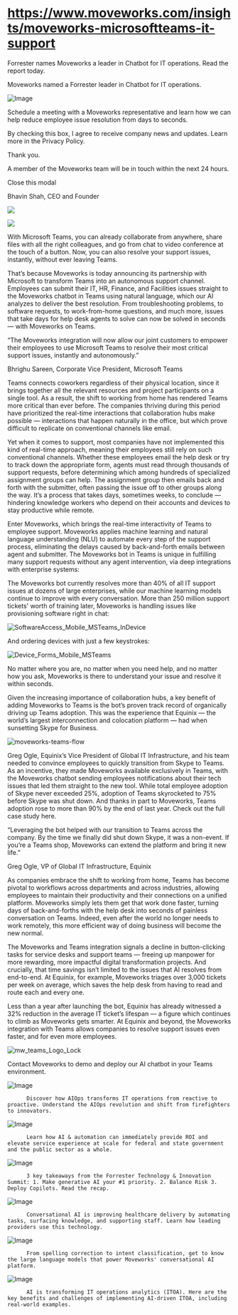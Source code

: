 # https://www.moveworks.com/insights/moveworks-microsoftteams-it-support

Forrester names Moveworks a leader in Chatbot for IT operations. Read the report today.

Moveworks named a Forrester leader in Chatbot for IT operations. 

![Image](https://www.moveworks.com/hubfs/img/site/qr-demo.png)

Schedule a meeting with a Moveworks representative and learn how we can help reduce employee issue resolution from days to seconds.

By checking this box, I agree to receive company news and updates. Learn more in the Privacy Policy.

Thank you.

A member of the Moveworks team will be in touch within the next 24 hours.



  Close this modal
  



Bhavin Shah, CEO and Founder


![](https://www.moveworks.com/hubfs/moveworks-and-microsoft-teams.jpg)

![](https://www.moveworks.com/hubfs/moveworks-and-microsoft-teams.jpg)

With Microsoft Teams, you can already collaborate from anywhere, share files with all the right colleagues, and go from chat to video conference at the touch of a button. Now, you can also resolve your support issues, instantly, without ever leaving Teams.

That’s because Moveworks is today announcing its partnership with Microsoft to transform Teams into an autonomous support channel. Employees can submit their IT, HR, Finance, and Facilities issues straight to the Moveworks chatbot in Teams using natural language, which our AI analyzes to deliver the best resolution. From troubleshooting problems, to software requests, to work-from-home questions, and much more, issues that take days for help desk agents to solve can now be solved in seconds — with Moveworks on Teams.

“The Moveworks integration will now allow our joint customers to empower their employees to use Microsoft Teams to resolve their most critical support issues, instantly and autonomously.”

Bhrighu Sareen, Corporate Vice President, Microsoft Teams

Teams connects coworkers regardless of their physical location, since it brings together all the relevant resources and project participants on a single tool. As a result, the shift to working from home has rendered Teams more critical than ever before. The companies thriving during this period have prioritized the real-time interactions that collaboration hubs make possible — interactions that happen naturally in the office, but which prove difficult to replicate on conventional channels like email. 

Yet when it comes to support, most companies have not implemented this kind of real-time approach, meaning their employees still rely on such conventional channels. Whether these employees email the help desk or try to track down the appropriate form, agents must read through thousands of support requests, before determining which among hundreds of specialized assignment groups can help. The assignment group then emails back and forth with the submitter, often passing the issue off to other groups along the way. It’s a process that takes days, sometimes weeks, to conclude — hindering knowledge workers who depend on their accounts and devices to stay productive while remote.

Enter Moveworks, which brings the real-time interactivity of Teams to employee support. Moveworks applies machine learning and natural language understanding (NLU) to automate every step of the support process, eliminating the delays caused by back-and-forth emails between agent and submitter. The Moveworks bot in Teams is unique in fulfilling many support requests without any agent intervention, via deep integrations with enterprise systems:

The Moveworks bot currently resolves more than 40% of all IT support issues at dozens of large enterprises, while our machine learning models continue to improve with every conversation. More than 250 million support tickets' worth of training later, Moveworks is handling issues like provisioning software right in chat:



![SoftwareAccess_Mobile_MSTeams_InDevice](https://www.moveworks.com/hs-fs/hubfs/img/blog/SoftwareAccess_Mobile_MSTeams_InDevice.png?noresize&width=400&name=SoftwareAccess_Mobile_MSTeams_InDevice.png)

And ordering devices with just a few keystrokes:



![Device_Forms_Mobile_MSTeams](https://www.moveworks.com/hs-fs/hubfs/img/blog/Device_Forms_Mobile_MSTeams.png?noresize&width=400&name=Device_Forms_Mobile_MSTeams.png)

No matter where you are, no matter when you need help, and no matter how you ask, Moveworks is there to understand your issue and resolve it within seconds.

Given the increasing importance of collaboration hubs, a key benefit of adding Moveworks to Teams is the bot’s proven track record of organically driving up Teams adoption. This was the experience that Equinix — the world’s largest interconnection and colocation platform — had when sunsetting Skype for Business.



![moveworks-teams-flow](https://www.moveworks.com/hs-fs/hubfs/img/blog/mw-teams-flowB.png?noresize&width=600&name=mw-teams-flowB.png)

Greg Ogle, Equinix’s Vice President of Global IT Infrastructure, and his team needed to convince employees to quickly transition from Skype to Teams. As an incentive, they made Moveworks available exclusively in Teams, with the Moveworks chatbot sending employees notifications about their tech issues that led them straight to the new tool. While total employee adoption of Skype never exceeded 25%, adoption of Teams skyrocketed to 75% before Skype was shut down. And thanks in part to Moveworks, Teams adoption rose to more than 90% by the end of last year. Check out the full case study here.

“Leveraging the bot helped with our transition to Teams across the company. By the time we finally did shut down Skype, it was a non-event. If you’re a Teams shop, Moveworks can extend the platform and bring it new life.”

Greg Ogle, VP of Global IT Infrastructure, Equinix

As companies embrace the shift to working from home, Teams has become pivotal to workflows across departments and across industries, allowing employees to maintain their productivity and their connections on a unified platform. Moveworks simply lets them get that work done faster, turning days of back-and-forths with the help desk into seconds of painless conversation on Teams. Indeed, even after the world no longer needs to work remotely, this more efficient way of doing business will become the new normal. 

The Moveworks and Teams integration signals a decline in button-clicking tasks for service desks and support teams — freeing up manpower for more rewarding, more impactful digital transformation projects. And crucially, that time savings isn’t limited to the issues that AI resolves from end-to-end. At Equinix, for example, Moveworks triages over 3,000 tickets per week on average, which saves the help desk from having to read and route each and every one. 

Less than a year after launching the bot, Equinix has already witnessed a 32% reduction in the average IT ticket’s lifespan — a figure which continues to climb as Moveworks gets smarter. At Equinix and beyond, the Moveworks integration with Teams allows companies to resolve support issues even faster, and for even more employees.



![mw_teams_Logo_Lock](https://www.moveworks.com/hs-fs/hubfs/img/blog/mw_teams_Logo_Lock.png?noresize&width=600&name=mw_teams_Logo_Lock.png)

Contact Moveworks to demo and deploy our AI chatbot in your Teams environment.

![Image](https://www.moveworks.com/hs-fs/hubfs/AIOps-featured-image.png?length=50&name=AIOps-featured-image.png)


          Discover how AIOps transforms IT operations from reactive to proactive. Understand the AIOps revolution and shift from firefighters to innovators.
        

![Image](https://www.moveworks.com/hs-fs/hubfs/Public-Sector-Convo-AI.png?length=50&name=Public-Sector-Convo-AI.png)


          Learn how AI & automation can immediately provide ROI and elevate service experience at scale for federal and state government and the public sector as a whole.
        

![Image](https://www.moveworks.com/hs-fs/hubfs/Forrester%20T%26I%20%281%29.png?length=50&name=Forrester%20T&I%20%281%29.png)


          3 key takeaways from the Forrester Technology & Innovation Summit: 1. Make generative AI your #1 priority. 2. Balance Risk 3. Deploy Copilots. Read the recap.
        

![Image](https://www.moveworks.com/hs-fs/hubfs/healthcare-test.png?length=50&name=healthcare-test.png)


          Conversational AI is improving healthcare delivery by automating tasks, surfacing knowledge, and supporting staff. Learn how leading providers use this technology.
        

![Image](https://www.moveworks.com/hs-fs/hubfs/Moveworks_LLM_Feature.png?length=50&name=Moveworks_LLM_Feature.png)


          From spelling correction to intent classification, get to know the large language models that power Moveworks' conversational AI platform.
        

![Image](https://www.moveworks.com/hs-fs/hubfs/ITOA_feature.png?length=50&name=ITOA_feature.png)


          AI is transforming IT operations analytics (ITOA). Here are the key benefits and challenges of implementing AI-driven ITOA, including real-world examples.
        

